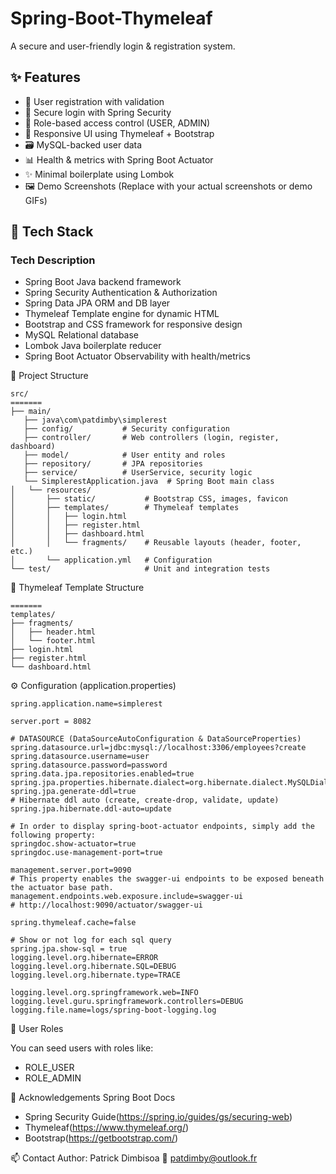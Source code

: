 # Spring-Boot-Thymeleaf
A secure and user-friendly login & registration system.

✨ Features
-------------
+ 📝 User registration with validation
+ 🔐 Secure login with Spring Security
+ 👤 Role-based access control (USER, ADMIN)
+ 🎨 Responsive UI using Thymeleaf + Bootstrap
+ 🗃️ MySQL-backed user data
+ 📊 Health & metrics with Spring Boot Actuator
+ ✨ Minimal boilerplate using Lombok
+ 🖼️ Demo Screenshots
(Replace with your actual screenshots or demo GIFs)

🧱 Tech Stack
-------------
### Tech	        Description

+ Spring Boot	    Java backend framework
+ Spring Security	Authentication & Authorization
+ Spring Data JPA	ORM and DB layer
+ Thymeleaf	        Template engine for dynamic HTML
+ Bootstrap and	CSS framework for responsive design
+ MySQL	            Relational database
+ Lombok	        Java boilerplate reducer
+ Spring Boot Actuator	Observability with health/metrics

📁 Project Structure
```
src/
=======
├── main/
   ├── java\com\patdimby\simplerest
   ├── config/           # Security configuration
   ├── controller/       # Web controllers (login, register, dashboard)
   ├── model/            # User entity and roles
   ├── repository/       # JPA repositories
   ├── service/          # UserService, security logic
   └── SimplerestApplication.java  # Spring Boot main class
│   └── resources/
│       ├── static/           # Bootstrap CSS, images, favicon
│       ├── templates/        # Thymeleaf templates
│       │   ├── login.html
│       │   ├── register.html
│       │   ├── dashboard.html
│       │   └── fragments/    # Reusable layouts (header, footer, etc.)
│       └── application.yml   # Configuration
└── test/                     # Unit and integration tests
```
🧩 Thymeleaf Template Structure
```
=======
templates/
├── fragments/
│   ├── header.html
│   └── footer.html
├── login.html
├── register.html
└── dashboard.html
```

⚙️ Configuration (application.properties)
```properties
spring.application.name=simplerest

server.port = 8082

# DATASOURCE (DataSourceAutoConfiguration & DataSourceProperties)
spring.datasource.url=jdbc:mysql://localhost:3306/employees?create
spring.datasource.username=user
spring.datasource.password=password
spring.data.jpa.repositories.enabled=true
spring.jpa.properties.hibernate.dialect=org.hibernate.dialect.MySQLDialect
spring.jpa.generate-ddl=true
# Hibernate ddl auto (create, create-drop, validate, update)
spring.jpa.hibernate.ddl-auto=update

# In order to display spring-boot-actuator endpoints, simply add the following property:
springdoc.show-actuator=true
springdoc.use-management-port=true

management.server.port=9090
# This property enables the swagger-ui endpoints to be exposed beneath the actuator base path.
management.endpoints.web.exposure.include=swagger-ui
# http://localhost:9090/actuator/swagger-ui

spring.thymeleaf.cache=false

# Show or not log for each sql query
spring.jpa.show-sql = true
logging.level.org.hibernate=ERROR
logging.level.org.hibernate.SQL=DEBUG
logging.level.org.hibernate.type=TRACE

logging.level.org.springframework.web=INFO
logging.level.guru.springframework.controllers=DEBUG
logging.file.name=logs/spring-boot-logging.log
```
🧪 User Roles

You can seed users with roles like:
+ ROLE_USER
+ ROLE_ADMIN

🙌 Acknowledgements
Spring Boot Docs

+ Spring Security Guide(https://spring.io/guides/gs/securing-web)
+ Thymeleaf(https://www.thymeleaf.org/)
+ Bootstrap(https://getbootstrap.com/)

📫 Contact
Author: Patrick Dimbisoa
📧 patdimby@outlook.fr
